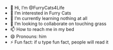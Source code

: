 - 👋 Hi, I’m @FurryCats4Life
- 👀 I’m interested in Furry Cats
- 🌱 I’m currently learning nothing at all
- 💞️ I’m looking to collaborate on touching grass
- 📫 How to reach me in my bed
- 😄 Pronouns: him
- ⚡ Fun fact: if u type fun fact, people will read it

<!---
FurryCats4Life/FurryCats4Life is a ✨ special ✨ repository because its `README.md` (this file) appears on your GitHub profile.
You can click the Preview link to take a look at your changes.
--->
